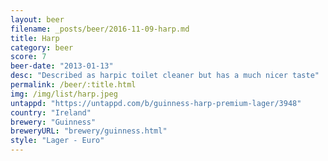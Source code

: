 ```yaml
---
layout: beer
filename: _posts/beer/2016-11-09-harp.md
title: Harp
category: beer
score: 7
beer-date: "2013-01-13"
desc: "Described as harpic toilet cleaner but has a much nicer taste"
permalink: /beer/:title.html
img: /img/list/harp.jpeg
untappd: "https://untappd.com/b/guinness-harp-premium-lager/3948"
country: "Ireland"
brewery: "Guinness"
breweryURL: "brewery/guinness.html"
style: "Lager - Euro"
---
```

